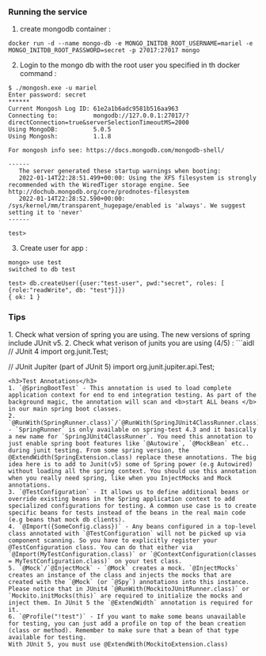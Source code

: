 <h3>Running the service</h3>

1. create mongodb container :
```
docker run -d --name mongo-db -e MONGO_INITDB_ROOT_USERNAME=mariel -e MONGO_INITDB_ROOT_PASSWORD=secret -p 27017:27017 mongo
```

2. Login to the mongo db with the root user you specified in th docker command : 
```aidl
$ ./mongosh.exe -u mariel
Enter password: secret
******
Current Mongosh Log ID: 61e2a1b6adc9581b516aa963
Connecting to:          mongodb://127.0.0.1:27017/?directConnection=true&serverSelectionTimeoutMS=2000
Using MongoDB:          5.0.5
Using Mongosh:          1.1.8

For mongosh info see: https://docs.mongodb.com/mongodb-shell/

------
   The server generated these startup warnings when booting:
   2022-01-14T22:28:51.499+00:00: Using the XFS filesystem is strongly recommended with the WiredTiger storage engine. See http://dochub.mongodb.org/core/prodnotes-filesystem
   2022-01-14T22:28:52.590+00:00: /sys/kernel/mm/transparent_hugepage/enabled is 'always'. We suggest setting it to 'never'
------

test>

```
3. Create user for app : 
```aidl
mongo> use test
switched to db test

test> db.createUser({user:"test-user", pwd:"secret", roles: [ {role:"readWrite", db: "test"}]})
{ ok: 1 }
```

<h3>Tips</h3>
1. Check what version of spring you are using. The new versions of spring include JUnit v5.
2. Check what verison of junits you are using (4/5) : 
```aidl
// JUnit 4
import org.junit.Test;

// JUnit Jupiter (part of JUnit 5)
import org.junit.jupiter.api.Test;
```
<h3>Test Annotations</h3>
1. `@SpringBootTest` - This annotation is used to load complete application context for end to end integration testing. As part of the background magic, the annotation will scan and <b>start ALL beans </b> in our main spring boot classes.
2. `@RunWith(SpringRunner.class)`/`@RunWith(SpringJUnit4ClassRunner.class)` - `SpringRunner` is only available on spring-test 4.3 and it basically a new name for `SpringJUnit4ClassRunner`. You need this annotation to just enable spring boot features like `@Autowire`, `@MockBean` etc.. during junit testing. From some spring version, the @ExtendWidth(SpringExtension.class) replace these annotations. The big idea here is to add to Junit(v5) some of Spring power (e.g Autowired) without loading all the spring context. You should use this annotation when you really need spring, like when you InjectMocks and Mock annotations.
3. `@TestConfiguration` - It allows us to define additional beans or override existing beans in the Spring application context to add specialized configurations for testing. A common use case is to create specific beans for tests instead of the beans in the real main code (e.g beans that mock db clients).
4. `@Import({SomeConfig.class})` - Any beans configured in a top-level class annotated with `@TestConfiguration` will not be picked up via component scanning. So you have to explicitly register your @TestConfiguration class. You can do that either via `@Import(MyTestConfiguration.class)` or `@ContextConfiguration(classes = MyTestConfiguration.class)` on your test class.
5. `@Mock`/`@InjectMock` - `@Mock` creates a mock. `@InjectMocks` creates an instance of the class and injects the mocks that are created with the `@Mock` (or `@Spy`) annotations into this instance. Please notice that in JUnit4 `@RunWith(MockitoJUnitRunner.class)` or `Mockito.initMocks(this)` are required to initialize the mocks and inject them. In JUnit 5 the `@ExtendWidth` annotation is required for it.
6. `@Profile("!test")` - If you want to make some beans unavailable for testing, you can just add a profile on top of the bean creation (class or method). Remember to make sure that a bean of that type available for testing.
With JUnit 5, you must use @ExtendWith(MockitoExtension.class)
